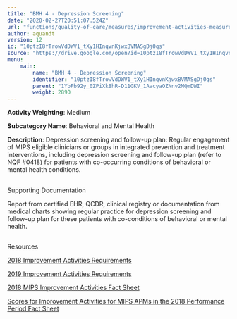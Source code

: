 ```yaml
---
title: "BMH 4 - Depression Screening"
date: "2020-02-27T20:51:07.524Z"
url: "functions/quality-of-care/measures/improvement-activities-measures/2018-improvement-activities/bmh-4-depression-screening.html"
author: aquandt
version: 12
id: "10ptzI8fTrowVdDWV1_tXy1HInqvnKjwxBVMASgDj0qs"
source: "https://drive.google.com/open?id=10ptzI8fTrowVdDWV1_tXy1HInqvnKjwxBVMASgDj0qs"
menu:
    main:
        name: "BMH 4 - Depression Screening"
        identifier: "10ptzI8fTrowVdDWV1_tXy1HInqvnKjwxBVMASgDj0qs"
        parent: "1YbPb92y_0ZPiXk8hR-D11GKV_1AacyaOZNnv2MQmDWI"
        weight: 2890
---
```









**Activity Weighting**: Medium

**Subcategory Name**: Behavioral and Mental Health

**Description**: Depression screening and follow-up plan: Regular engagement of MIPS eligible clinicians or groups in integrated prevention and treatment interventions, including depression screening and follow-up plan (refer to NQF #0418) for patients with co-occurring conditions of behavioral or mental health conditions.







## 

Supporting Documentation

Report from certified EHR, QCDR, clinical registry or documentation from medical charts showing regular practice for depression screening and follow-up plan for these patients with co-conditions of behavioral or mental health.







## 

Resources

[2018 Improvement Activities Requirements](https://qpp.cms.gov/mips/improvement-activities?py=2018)

[2019 Improvement Activities Requirements](https://qpp.cms.gov/mips/improvement-activities?py=2019)

[2018 MIPS Improvement Activities Fact Sheet](https://qpp.cms.gov/resource/2018%20MIPS%20Improvement%20Activities%20Fact%20Sheet)

[Scores for Improvement Activities for MIPS APMs in the 2018 Performance Period Fact Sheet](https://qpp.cms.gov/resource/2018%20MIPS%20APMs%20improvement%20Activities%20scores%20fact%20sheet)

